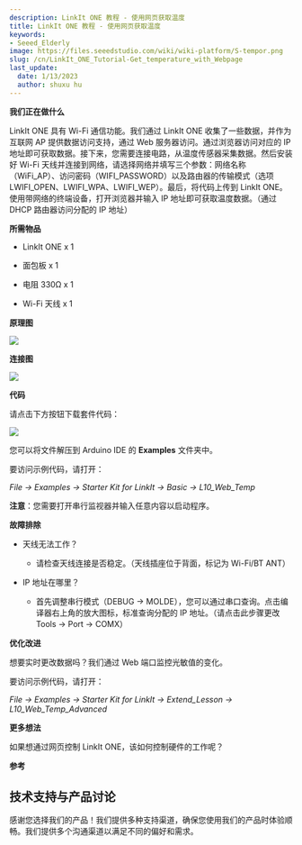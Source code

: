 ```yaml
---
description: LinkIt ONE 教程 - 使用网页获取温度
title: LinkIt ONE 教程 - 使用网页获取温度
keywords:
- Seeed_Elderly
image: https://files.seeedstudio.com/wiki/wiki-platform/S-tempor.png
slug: /cn/LinkIt_ONE_Tutorial-Get_temperature_with_Webpage
last_update:
  date: 1/13/2023
  author: shuxu hu
---
```


**我们正在做什么**

LinkIt ONE 具有 Wi-Fi 通信功能。我们通过 LinkIt ONE 收集了一些数据，并作为互联网 AP 提供数据访问支持，通过 Web 服务器访问。通过浏览器访问对应的 IP 地址即可获取数据。接下来，您需要连接电路，从温度传感器采集数据。然后安装好 Wi-Fi 天线并连接到网络，请选择网络并填写三个参数：网络名称（WiFi_AP）、访问密码（WIFI_PASSWORD）以及路由器的传输模式（选项 LWIFI_OPEN、LWIFI_WPA、LWIFI_WEP）。最后，将代码上传到 LinkIt ONE。使用带网络的终端设备，打开浏览器并输入 IP 地址即可获取温度数据。（通过 DHCP 路由器访问分配的 IP 地址）

**所需物品**

*   LinkIt ONE x 1

*   面包板 x 1

*   电阻 330Ω x 1
*   Wi-Fi 天线 x 1

**原理图**

![](https://files.seeedstudio.com/wiki/LinkIt_ONE_Tutorial-Get_temperature_with_Webpage/img/LinkItONE_Kit_10_1.jpg)

**连接图**

![](https://files.seeedstudio.com/wiki/LinkIt_ONE_Tutorial-Get_temperature_with_Webpage/img/LinkItONE_Kit_10_2.jpg)

**代码**

请点击下方按钮下载套件代码：

[![](https://files.seeedstudio.com/wiki/LinkIt_ONE_Tutorial-Get_temperature_with_Webpage/img/Code_sidekick_linkit.png)](https://github.com/Seeed-Studio/Sidekick_Basic_Kit_for_LinkIt)

您可以将文件解压到 Arduino IDE 的 **Examples** 文件夹中。

要访问示例代码，请打开：

_File -> Examples -> Starter Kit for LinkIt -> Basic -> L10_Web_Temp_

**注意**：您需要打开串行监视器并输入任意内容以启动程序。

**故障排除**

*   天线无法工作？

    *   请检查天线连接是否稳定。（天线插座位于背面，标记为 Wi-Fi/BT ANT）

*   IP 地址在哪里？

    *   首先调整串行模式（DEBUG -> MOLDE），您可以通过串口查询。点击编译器右上角的放大图标，标准查询分配的 IP 地址。（请点击此步骤更改 Tools -> Port -> COMX）

**优化改进**

想要实时更改数据吗？我们通过 Web 端口监控光敏值的变化。

要访问示例代码，请打开：

_File -> Examples -> Starter Kit for LinkIt -> Extend_Lesson -> L10_Web_Temp_Advanced_

**更多想法**

如果想通过网页控制 LinkIt ONE，该如何控制硬件的工作呢？

**参考**
<!-- 
*   [基础知识](/LinkIt_ONE_Tutorial-The_Basics)

*   [Hello World](/LinkIt_ONE_Tutorial-Hello_World)

*   [按钮控制](/LinkIt_ONE_Tutorial-Push_Button)

*   [跑马灯](/LinkIt_ONE_Tutorial-Marquee)

*   [多彩世界](/LinkIt_ONE_Tutorial-Colorful_World)

*   [模拟接口](/LinkIt_ONE_Tutorial-Analog_Interface)

*   [迷你舵机](/LinkIt-ONE-Tutorial---Mini-Servo)

*   [光传感器](/LinkIt_ONE_Tutorial-Light-Sensor)

*   [短信控制 LED](/LinkIt_ONE_Tutorial-SMS_control_the_LED)

*   [使用网页获取温度](/LinkIt_ONE_Tutorial-Get_temperature_with_Webpage) -->

## 技术支持与产品讨论

感谢您选择我们的产品！我们提供多种支持渠道，确保您使用我们的产品时体验顺畅。我们提供多个沟通渠道以满足不同的偏好和需求。

<div class="button_tech_support_container">
<a href="https://forum.seeedstudio.com/" class="button_forum"></a> 
<a href="https://www.seeedstudio.com/contacts" class="button_email"></a>
</div>

<div class="button_tech_support_container">
<a href="https://discord.gg/eWkprNDMU7" class="button_discord"></a> 
<a href="https://github.com/Seeed-Studio/wiki-documents/discussions/69" class="button_discussion"></a>
</div>